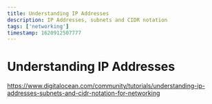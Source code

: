 ```yaml
---
title: Understanding IP Addresses
description: IP Addresses, subnets and CIDR notation
tags: ['networking']
timestamp: 1620912507777
---
```


# Understanding IP Addresses

<https://www.digitalocean.com/community/tutorials/understanding-ip-addresses-subnets-and-cidr-notation-for-networking>
